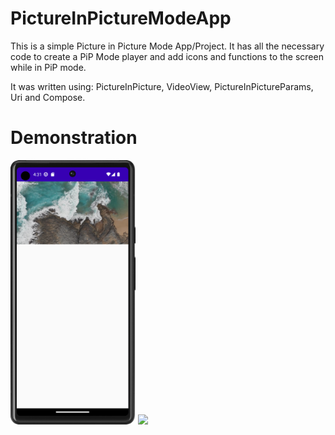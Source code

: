# PictureInPictureModeApp

This is a simple Picture in Picture Mode App/Project. It has all the necessary code to create a PiP Mode player and add icons and functions to the screen while in PiP mode.

It was written using: PictureInPicture, VideoView, PictureInPictureParams, Uri and Compose. 

# Demonstration

<img src="READMEImages/screen1.png" width="200"> <img src="READMEImages/demonstration.gif" width="190">
